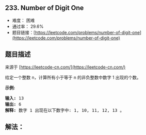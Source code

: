 ## 233. Number of Digit One

- 难度： 困难
- 通过率： 29.6%
- 题目链接：[https://leetcode.com/problems/number-of-digit-one](https://leetcode.com/problems/number-of-digit-one)


## 题目描述

来源于 [https://leetcode-cn.com/](https://leetcode-cn.com/)

<p>给定一个整数 n，计算所有小于等于 n 的非负整数中数字 1 出现的个数。</p>

<p><strong>示例:</strong></p>

<pre><strong>输入:</strong> 13
<strong>输出:</strong> 6 
<strong>解释: </strong>数字 1 出现在以下数字中: 1, 10, 11, 12, 13 。</pre>


## 解法：